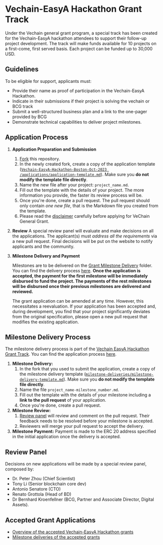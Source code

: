 # Vechain-EasyA Hackathon Grant Track
Under the Vechain general grant program, a special track has been created for the Vechain-EasyA hackathon attendees to support their follow-up project development. The track will make funds available for 10 projects on a first-come, first served basis. Each project can be funded up to 30,000 USD. 

## Guidelines

To be eligible for support, applicants must:
- Provide their name as proof of participation in the Vechain-EasyA Hackathon.
- Indicate in their submissions if their project is solving the vechain or BCG track
- Submit a well-structured business plan and a link to the one-pager provided by BCG 
- Demonstrate technical capabilities to deliver project milestones.

## Application Process

1. **Application Preparation and Submission**
   1. [Fork](https://github.com/vechain/Grant-program) this repository.
   2. In the newly created fork, create a copy of the application template ([`Vechain-EasyA-Hackathon-Boston-Oct-2023
/applications/application-template.md`](
applications/application-template.md)). Make sure you **do not modify the template file directly**.
   3. Name the new file after your project: `project_name.md`.
   4. Fill out the template with the details of your project. The more information you provide, the faster its review process will be.
   5. Once you're done, create a pull request. The pull request should only contain _one new file_, that is the Markdown file you created from the template.
   6. Please read the [disclaimer](../disclaimer.md) carefully before applying for VeChain General Grant.

2. **Review**
   A special review panel will evaluate and make decisions on all the applications. The applicant(s) must _address all the requirements_ via a new pull request. Final decisions will be put on the website to notify applicants and the community.

3. **Milestone Delivery and Payment**

   Milestones are to be delivered on the [Grant Milestone Delivery](./milestone-delivery) folder. You can find the delivery process [here](#milestone-delivery-process). **Once the application is accepted, the payment for the first milestone will be immediately disbursed to fund the project. The payments of the rest milestones will be disbursed once their previous milestones are delivered and reviewed.**

   The grant application can be amended at any time. However, this necessitates a reevaluation. If your application has been accepted and, during development, you find that your project significantly deviates from the original specification, please open a new pull request that modifies the existing application.

## Milestone Delivery Process

The milestone delivery process is part of the [Vechain EasyA Hackathon Grant Track](https://github.com/vechain/grant-program/Vechain-EasyA-Hackathon-Boston-Oct-2023/). You can find the application process [here](https://github.com/vechain/grant-program/Vechain-EasyA-Hackathon-Boston-Oct-2023/#application-process).  

1. **Milestone Delivery:**
   1. In the fork that you used to submit the application, create a copy of the milestone delivery template ([`milestone-deliveries/milestone-delivery-template.md`](milestone-deliveries/milestone-delivery-template.md)). Make sure you **do not modify the template file directly**.
   2. Name the file `project_name-milestone_number.md`.
   3. Fill out the template with the details of your milestone including a **link to the pull request** of your application.
   4. Once you're done, create a pull request.
2. **Milestone Review:**
   1. [Review panel](#review-panel) will review and comment on the pull request. Their feedback needs to be resolved before your milestone is accepted.
   2. Reviewers will merge your pull request to accept the delivery.
3. **Milestone Payment:**
    Payment is made to the ERC 20 address specified in the initial application once the delivery is accepted.

## Review Panel
  Decisions on new applications will be made by a special review panel, composed by:
  - Dr. Peter Zhou (Chief Scientist)
  - Tony Li (Senior blockchain core dev)
  - Antonio Senatore (CTO)
  - Renato Grottola (Head of BD)
  - Dr Bernhard Kroenfellner (BCG, Partner and Associate Director, Digital Assets).
 
## Accepted Grant Applications 
 - [Overview of the accepted Vechain-EasyA Hackathon grants](accepted_vechain-easyA_hackathon_applications.md)
 - [Milestone deliveries of the accepted grants](./milestone-deliveries)
